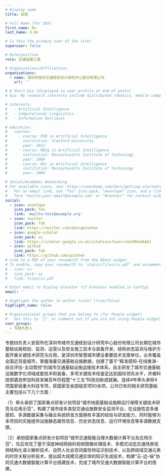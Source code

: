 ```yaml
---
# Display name
title: 安茹

# Full Name (for SEO)
first_name: Ru
last_name: d_An

# Is this the primary user of the site?
superuser: false

# Role/position
role: 交通运输工程

# Organizations/Affiliations
organizations:
  - name: 深圳市城市交通规划设计研究中心股份有限公司
    url: ''

# # Short bio (displayed in user profile at end of posts)
# bio: My research interests include distributed robotics, mobile computing and programmable matter.

# interests:
#   - Artificial Intelligence
#   - Computational Linguistics
#   - Information Retrieval

# education:
#   courses:
#     - course: PhD in Artificial Intelligence
#       institution: Stanford University
#       year: 2012
#     - course: MEng in Artificial Intelligence
#       institution: Massachusetts Institute of Technology
#       year: 2009
#     - course: BSc in Artificial Intelligence
#       institution: Massachusetts Institute of Technology
#       year: 2008

# Social/Academic Networking
# For available icons, see: https://wowchemy.com/docs/getting-started/page-builder/#icons
#   For an email link, use "fas" icon pack, "envelope" icon, and a link in the
#   form "mailto:your-email@example.com" or "#contact" for contact widget.
social:
  - icon: envelope
    icon_pack: fas
    link: 'mailto:test@example.org'
  - icon: twitter
    icon_pack: fab
    link: https://twitter.com/GeorgeCushen
  - icon: google-scholar
    icon_pack: ai
    link: https://scholar.google.co.uk/citations?user=sIwtMXoAAAAJ
  - icon: github
    icon_pack: fab
    link: https://github.com/gcushen
# Link to a PDF of your resume/CV from the About widget.
# To enable, copy your resume/CV to `static/files/cv.pdf` and uncomment the lines below.
# - icon: cv
#   icon_pack: ai
#   link: files/cv.pdf

# Enter email to display Gravatar (if Gravatar enabled in Config)
email: ''

# Highlight the author in author lists? (true/false)
highlight_name: false

# Organizational groups that you belong to (for People widget)
#   Set this to `[]` or comment out if you are not using People widget.
user_groups:
  - 专题负责人
---
```


专题四负责人安茹所在深圳市城市交通规划设计研究中心股份有限公司长期在城市基础设施规划、监测、运营以及安全施工技术与装备开发、结构状态监测与维护方面开展关键技术研究与应用，是深圳市智慧城市建设重要技术支撑单位，业务覆盖全国近百座城市，掌握海量交通基础设施数据，创建了基于“精准感知-在线推演-综合评估-主动管控”的城市交通基础设施运维技术体系，自主研发了城市交通基础设施数字化领域成套技术和装备，多项关键技术经鉴定达到国际领先水平，并被科技部遴选参加科技发展百年历程暨“十三五”科技创新成就展。连续4年牵头承担4项国家级重大科技专项，获国家及省部级奖项50余项。公司已有的相关研究基础主要包括以下几个方面：

（1）牵头承担了国家重点研发计划项目“城市地面基础设施群运行保障关键技术研究与应用示范”，构建了城市级多类型交通设施群安全监测平台，在设施性态多维感知、多源数据采集与融合系统研发方面拥有丰富的经验与研发能力，同时能够为本项目的实施提供设施静态属性信息、历史状态信息、运行环境信息等多源数据支撑。

（2）承担国家重点研发计划项目“城市交通智能治理大数据计算平台及应用示范”，先后攻克了基于深度神经网络的视频图像处理技术、多模式动态交通场景视频结构化语义解析技术、自然人社会空间属性特征识别技术、以及跨视域交通元素的时空关联分析技术，提出超大规模交通实体的知识生成技术，构建“云-边-端”协同交通大数据智能计算平台搭建技术，完成了城市交通大数据智能计算平台的搭建。

